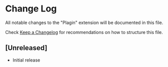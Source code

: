# Change Log

All notable changes to the "Plagin" extension will be documented in this file.

Check [Keep a Changelog](http://keepachangelog.com/) for recommendations on how to structure this file.

## [Unreleased]

- Initial release